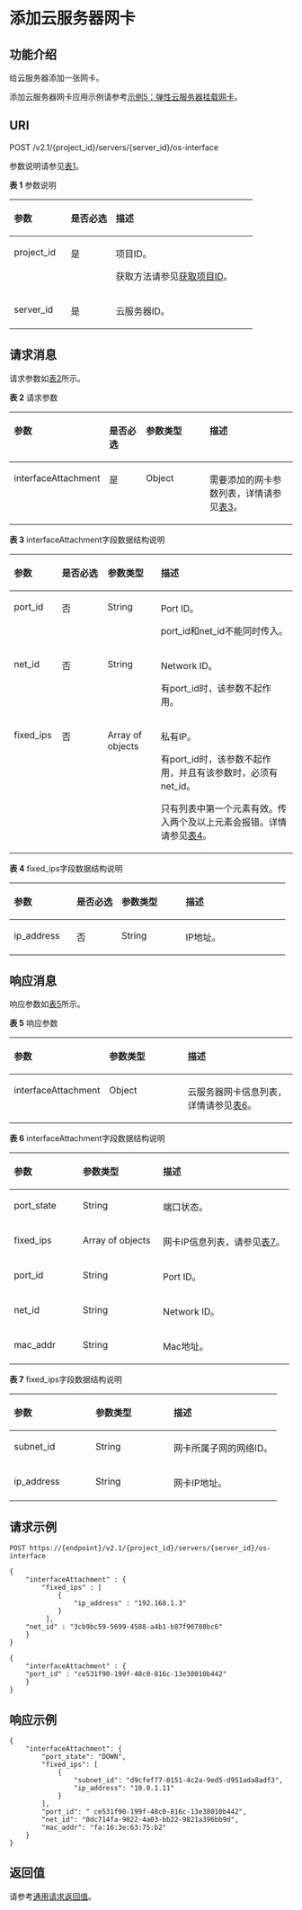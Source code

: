 # 添加云服务器网卡<a name="ZH-CN_TOPIC_0020212664"></a>

## 功能介绍<a name="section10723444"></a>

给云服务器添加一张网卡。

添加云服务器网卡应用示例请参考[示例5：弹性云服务器挂载网卡](示例5-弹性云服务器挂载网卡.md)。

## URI<a name="section29402138"></a>

POST /v2.1/\{project\_id\}/servers/\{server\_id\}/os-interface

参数说明请参见[表1](#table55925239)。

**表 1**  参数说明

<a name="table55925239"></a>
<table><thead align="left"><tr id="row60011419"><th class="cellrowborder" valign="top" width="23.369999999999997%" id="mcps1.2.4.1.1"><p id="p5187119"><a name="p5187119"></a><a name="p5187119"></a>参数</p>
</th>
<th class="cellrowborder" valign="top" width="18.48%" id="mcps1.2.4.1.2"><p id="p17503500"><a name="p17503500"></a><a name="p17503500"></a>是否必选</p>
</th>
<th class="cellrowborder" valign="top" width="58.15%" id="mcps1.2.4.1.3"><p id="p8497414"><a name="p8497414"></a><a name="p8497414"></a>描述</p>
</th>
</tr>
</thead>
<tbody><tr id="row61407752"><td class="cellrowborder" valign="top" width="23.369999999999997%" headers="mcps1.2.4.1.1 "><p id="p7972012"><a name="p7972012"></a><a name="p7972012"></a>project_id</p>
</td>
<td class="cellrowborder" valign="top" width="18.48%" headers="mcps1.2.4.1.2 "><p id="p41753265"><a name="p41753265"></a><a name="p41753265"></a>是</p>
</td>
<td class="cellrowborder" valign="top" width="58.15%" headers="mcps1.2.4.1.3 "><p id="p37593705"><a name="p37593705"></a><a name="p37593705"></a>项目ID。</p>
<p id="p1180512217438"><a name="p1180512217438"></a><a name="p1180512217438"></a>获取方法请参见<a href="获取项目ID.md">获取项目ID</a>。</p>
</td>
</tr>
<tr id="row37815352"><td class="cellrowborder" valign="top" width="23.369999999999997%" headers="mcps1.2.4.1.1 "><p id="p43144677"><a name="p43144677"></a><a name="p43144677"></a>server_id</p>
</td>
<td class="cellrowborder" valign="top" width="18.48%" headers="mcps1.2.4.1.2 "><p id="p5057967"><a name="p5057967"></a><a name="p5057967"></a>是</p>
</td>
<td class="cellrowborder" valign="top" width="58.15%" headers="mcps1.2.4.1.3 "><p id="p7042173"><a name="p7042173"></a><a name="p7042173"></a>云服务器ID。</p>
</td>
</tr>
</tbody>
</table>

## 请求消息<a name="section63292653"></a>

请求参数如[表2](#table21989419)所示。

**表 2**  请求参数

<a name="table21989419"></a>
<table><thead align="left"><tr id="row20106686"><th class="cellrowborder" valign="top" width="25.192519251925194%" id="mcps1.2.5.1.1"><p id="p18028880"><a name="p18028880"></a><a name="p18028880"></a>参数</p>
</th>
<th class="cellrowborder" valign="top" width="14.471447144714473%" id="mcps1.2.5.1.2"><p id="p51053199"><a name="p51053199"></a><a name="p51053199"></a>是否必选</p>
</th>
<th class="cellrowborder" valign="top" width="24.62246224622462%" id="mcps1.2.5.1.3"><p id="p41668450"><a name="p41668450"></a><a name="p41668450"></a>参数类型</p>
</th>
<th class="cellrowborder" valign="top" width="35.713571357135706%" id="mcps1.2.5.1.4"><p id="p19701298"><a name="p19701298"></a><a name="p19701298"></a>描述</p>
</th>
</tr>
</thead>
<tbody><tr id="row52301286"><td class="cellrowborder" valign="top" width="25.192519251925194%" headers="mcps1.2.5.1.1 "><p id="p8545767"><a name="p8545767"></a><a name="p8545767"></a>interfaceAttachment</p>
</td>
<td class="cellrowborder" valign="top" width="14.471447144714473%" headers="mcps1.2.5.1.2 "><p id="p21118492"><a name="p21118492"></a><a name="p21118492"></a>是</p>
</td>
<td class="cellrowborder" valign="top" width="24.62246224622462%" headers="mcps1.2.5.1.3 "><p id="p32876269"><a name="p32876269"></a><a name="p32876269"></a>Object</p>
</td>
<td class="cellrowborder" valign="top" width="35.713571357135706%" headers="mcps1.2.5.1.4 "><p id="p8936292"><a name="p8936292"></a><a name="p8936292"></a>需要添加的网卡参数列表，详情请参见<a href="#table44975500">表3</a>。</p>
</td>
</tr>
</tbody>
</table>

**表 3**  interfaceAttachment字段数据结构说明

<a name="table44975500"></a>
<table><thead align="left"><tr id="row35373287"><th class="cellrowborder" valign="top" width="16.91830816918308%" id="mcps1.2.5.1.1"><p id="p163671873419"><a name="p163671873419"></a><a name="p163671873419"></a>参数</p>
</th>
<th class="cellrowborder" valign="top" width="16.168383161683835%" id="mcps1.2.5.1.2"><p id="p1136121853418"><a name="p1136121853418"></a><a name="p1136121853418"></a>是否必选</p>
</th>
<th class="cellrowborder" valign="top" width="18.77812218778122%" id="mcps1.2.5.1.3"><p id="p15361118183411"><a name="p15361118183411"></a><a name="p15361118183411"></a>参数类型</p>
</th>
<th class="cellrowborder" valign="top" width="48.135186481351866%" id="mcps1.2.5.1.4"><p id="p183691812344"><a name="p183691812344"></a><a name="p183691812344"></a>描述</p>
</th>
</tr>
</thead>
<tbody><tr id="row19920592"><td class="cellrowborder" valign="top" width="16.91830816918308%" headers="mcps1.2.5.1.1 "><p id="p2955276"><a name="p2955276"></a><a name="p2955276"></a>port_id</p>
</td>
<td class="cellrowborder" valign="top" width="16.168383161683835%" headers="mcps1.2.5.1.2 "><p id="p38050837"><a name="p38050837"></a><a name="p38050837"></a>否</p>
</td>
<td class="cellrowborder" valign="top" width="18.77812218778122%" headers="mcps1.2.5.1.3 "><p id="p23099752"><a name="p23099752"></a><a name="p23099752"></a>String</p>
</td>
<td class="cellrowborder" valign="top" width="48.135186481351866%" headers="mcps1.2.5.1.4 "><p id="p62503562"><a name="p62503562"></a><a name="p62503562"></a>Port ID。</p>
<p id="p1735084713332"><a name="p1735084713332"></a><a name="p1735084713332"></a>port_id和net_id不能同时传入。</p>
</td>
</tr>
<tr id="row65287294"><td class="cellrowborder" valign="top" width="16.91830816918308%" headers="mcps1.2.5.1.1 "><p id="p53779479"><a name="p53779479"></a><a name="p53779479"></a>net_id</p>
</td>
<td class="cellrowborder" valign="top" width="16.168383161683835%" headers="mcps1.2.5.1.2 "><p id="p61170512"><a name="p61170512"></a><a name="p61170512"></a>否</p>
</td>
<td class="cellrowborder" valign="top" width="18.77812218778122%" headers="mcps1.2.5.1.3 "><p id="p33017564"><a name="p33017564"></a><a name="p33017564"></a>String</p>
</td>
<td class="cellrowborder" valign="top" width="48.135186481351866%" headers="mcps1.2.5.1.4 "><p id="p44831437"><a name="p44831437"></a><a name="p44831437"></a>Network ID。</p>
<p id="p19593329161444"><a name="p19593329161444"></a><a name="p19593329161444"></a>有port_id时，该参数不起作用。</p>
</td>
</tr>
<tr id="row6769295"><td class="cellrowborder" valign="top" width="16.91830816918308%" headers="mcps1.2.5.1.1 "><p id="p11442060"><a name="p11442060"></a><a name="p11442060"></a>fixed_ips</p>
</td>
<td class="cellrowborder" valign="top" width="16.168383161683835%" headers="mcps1.2.5.1.2 "><p id="p54391657"><a name="p54391657"></a><a name="p54391657"></a>否</p>
</td>
<td class="cellrowborder" valign="top" width="18.77812218778122%" headers="mcps1.2.5.1.3 "><p id="p57288388"><a name="p57288388"></a><a name="p57288388"></a>Array of objects</p>
</td>
<td class="cellrowborder" valign="top" width="48.135186481351866%" headers="mcps1.2.5.1.4 "><p id="p21521490"><a name="p21521490"></a><a name="p21521490"></a>私有IP。</p>
<p id="p52801617"><a name="p52801617"></a><a name="p52801617"></a>有port_id时，该参数不起作用，并且有该参数时，必须有net_id。</p>
<p id="p6399032017506"><a name="p6399032017506"></a><a name="p6399032017506"></a>只有列表中第一个元素有效。传入两个及以上元素会报错。详情请参见<a href="#table26224215175117">表4</a>。</p>
</td>
</tr>
</tbody>
</table>

**表 4**  fixed\_ips字段数据结构说明

<a name="table26224215175117"></a>
<table><thead align="left"><tr id="row58580904175117"><th class="cellrowborder" valign="top" width="22.717728227177282%" id="mcps1.2.5.1.1"><p id="p141684386346"><a name="p141684386346"></a><a name="p141684386346"></a>参数</p>
</th>
<th class="cellrowborder" valign="top" width="16.30836916308369%" id="mcps1.2.5.1.2"><p id="p19168133812341"><a name="p19168133812341"></a><a name="p19168133812341"></a>是否必选</p>
</th>
<th class="cellrowborder" valign="top" width="23.30766923307669%" id="mcps1.2.5.1.3"><p id="p17168538103412"><a name="p17168538103412"></a><a name="p17168538103412"></a>参数类型</p>
</th>
<th class="cellrowborder" valign="top" width="37.66623337666233%" id="mcps1.2.5.1.4"><p id="p1818353816344"><a name="p1818353816344"></a><a name="p1818353816344"></a>描述</p>
</th>
</tr>
</thead>
<tbody><tr id="row38687294175117"><td class="cellrowborder" valign="top" width="22.717728227177282%" headers="mcps1.2.5.1.1 "><p id="p58156055175144"><a name="p58156055175144"></a><a name="p58156055175144"></a>ip_address</p>
</td>
<td class="cellrowborder" valign="top" width="16.30836916308369%" headers="mcps1.2.5.1.2 "><p id="p1214420331348"><a name="p1214420331348"></a><a name="p1214420331348"></a>否</p>
</td>
<td class="cellrowborder" valign="top" width="23.30766923307669%" headers="mcps1.2.5.1.3 "><p id="p21614964175117"><a name="p21614964175117"></a><a name="p21614964175117"></a>String</p>
</td>
<td class="cellrowborder" valign="top" width="37.66623337666233%" headers="mcps1.2.5.1.4 "><p id="p5981637175117"><a name="p5981637175117"></a><a name="p5981637175117"></a>IP地址。</p>
</td>
</tr>
</tbody>
</table>

## 响应消息<a name="section32762966"></a>

响应参数如[表5](#table60398192112020)所示。

**表 5**  响应参数

<a name="table60398192112020"></a>
<table><thead align="left"><tr id="row40180364112020"><th class="cellrowborder" valign="top" width="30.64%" id="mcps1.2.4.1.1"><p id="p33384038112020"><a name="p33384038112020"></a><a name="p33384038112020"></a>参数</p>
</th>
<th class="cellrowborder" valign="top" width="28.76%" id="mcps1.2.4.1.2"><p id="p19752577112020"><a name="p19752577112020"></a><a name="p19752577112020"></a>参数类型</p>
</th>
<th class="cellrowborder" valign="top" width="40.6%" id="mcps1.2.4.1.3"><p id="p56454917112020"><a name="p56454917112020"></a><a name="p56454917112020"></a>描述</p>
</th>
</tr>
</thead>
<tbody><tr id="row9445528112020"><td class="cellrowborder" valign="top" width="30.64%" headers="mcps1.2.4.1.1 "><p id="p26890341112020"><a name="p26890341112020"></a><a name="p26890341112020"></a>interfaceAttachment</p>
</td>
<td class="cellrowborder" valign="top" width="28.76%" headers="mcps1.2.4.1.2 "><p id="p30634002112020"><a name="p30634002112020"></a><a name="p30634002112020"></a>Object</p>
</td>
<td class="cellrowborder" valign="top" width="40.6%" headers="mcps1.2.4.1.3 "><p id="p52044805112020"><a name="p52044805112020"></a><a name="p52044805112020"></a>云服务器网卡信息列表，详情请参见<a href="#table49017803">表6</a>。</p>
</td>
</tr>
</tbody>
</table>

**表 6**  interfaceAttachment字段数据结构说明

<a name="table49017803"></a>
<table><thead align="left"><tr id="row45954822"><th class="cellrowborder" valign="top" width="24.562456245624563%" id="mcps1.2.4.1.1"><p id="p1838855864417"><a name="p1838855864417"></a><a name="p1838855864417"></a>参数</p>
</th>
<th class="cellrowborder" valign="top" width="28.69286928692869%" id="mcps1.2.4.1.2"><p id="p7388958164410"><a name="p7388958164410"></a><a name="p7388958164410"></a>参数类型</p>
</th>
<th class="cellrowborder" valign="top" width="46.74467446744674%" id="mcps1.2.4.1.3"><p id="p4404858174411"><a name="p4404858174411"></a><a name="p4404858174411"></a>描述</p>
</th>
</tr>
</thead>
<tbody><tr id="row50443655"><td class="cellrowborder" valign="top" width="24.562456245624563%" headers="mcps1.2.4.1.1 "><p id="p59404221"><a name="p59404221"></a><a name="p59404221"></a>port_state</p>
</td>
<td class="cellrowborder" valign="top" width="28.69286928692869%" headers="mcps1.2.4.1.2 "><p id="p49923923"><a name="p49923923"></a><a name="p49923923"></a>String</p>
</td>
<td class="cellrowborder" valign="top" width="46.74467446744674%" headers="mcps1.2.4.1.3 "><p id="p17305987"><a name="p17305987"></a><a name="p17305987"></a>端口状态。</p>
</td>
</tr>
<tr id="row21536161"><td class="cellrowborder" valign="top" width="24.562456245624563%" headers="mcps1.2.4.1.1 "><p id="p66707469"><a name="p66707469"></a><a name="p66707469"></a>fixed_ips</p>
</td>
<td class="cellrowborder" valign="top" width="28.69286928692869%" headers="mcps1.2.4.1.2 "><p id="p50801977"><a name="p50801977"></a><a name="p50801977"></a>Array of objects</p>
</td>
<td class="cellrowborder" valign="top" width="46.74467446744674%" headers="mcps1.2.4.1.3 "><p id="p57657762"><a name="p57657762"></a><a name="p57657762"></a>网卡IP信息列表，请参见<a href="#table35098076112057">表7</a>。</p>
</td>
</tr>
<tr id="row49157816"><td class="cellrowborder" valign="top" width="24.562456245624563%" headers="mcps1.2.4.1.1 "><p id="p22360170"><a name="p22360170"></a><a name="p22360170"></a>port_id</p>
</td>
<td class="cellrowborder" valign="top" width="28.69286928692869%" headers="mcps1.2.4.1.2 "><p id="p5103804"><a name="p5103804"></a><a name="p5103804"></a>String</p>
</td>
<td class="cellrowborder" valign="top" width="46.74467446744674%" headers="mcps1.2.4.1.3 "><p id="p29686030"><a name="p29686030"></a><a name="p29686030"></a>Port ID。</p>
</td>
</tr>
<tr id="row65847680"><td class="cellrowborder" valign="top" width="24.562456245624563%" headers="mcps1.2.4.1.1 "><p id="p32061857"><a name="p32061857"></a><a name="p32061857"></a>net_id</p>
</td>
<td class="cellrowborder" valign="top" width="28.69286928692869%" headers="mcps1.2.4.1.2 "><p id="p38664423"><a name="p38664423"></a><a name="p38664423"></a>String</p>
</td>
<td class="cellrowborder" valign="top" width="46.74467446744674%" headers="mcps1.2.4.1.3 "><p id="p642126"><a name="p642126"></a><a name="p642126"></a>Network ID。</p>
</td>
</tr>
<tr id="row5779136"><td class="cellrowborder" valign="top" width="24.562456245624563%" headers="mcps1.2.4.1.1 "><p id="p65456887"><a name="p65456887"></a><a name="p65456887"></a>mac_addr</p>
</td>
<td class="cellrowborder" valign="top" width="28.69286928692869%" headers="mcps1.2.4.1.2 "><p id="p33020419"><a name="p33020419"></a><a name="p33020419"></a>String</p>
</td>
<td class="cellrowborder" valign="top" width="46.74467446744674%" headers="mcps1.2.4.1.3 "><p id="p57408296"><a name="p57408296"></a><a name="p57408296"></a>Mac地址。</p>
</td>
</tr>
</tbody>
</table>

**表 7**  fixed\_ips字段数据结构说明

<a name="table35098076112057"></a>
<table><thead align="left"><tr id="row50961341112057"><th class="cellrowborder" valign="top" width="30.516948305169482%" id="mcps1.2.4.1.1"><p id="p1214910115455"><a name="p1214910115455"></a><a name="p1214910115455"></a>参数</p>
</th>
<th class="cellrowborder" valign="top" width="29.1970802919708%" id="mcps1.2.4.1.2"><p id="p214914120458"><a name="p214914120458"></a><a name="p214914120458"></a>参数类型</p>
</th>
<th class="cellrowborder" valign="top" width="40.28597140285971%" id="mcps1.2.4.1.3"><p id="p1514921174516"><a name="p1514921174516"></a><a name="p1514921174516"></a>描述</p>
</th>
</tr>
</thead>
<tbody><tr id="row5951916112057"><td class="cellrowborder" valign="top" width="30.516948305169482%" headers="mcps1.2.4.1.1 "><p id="p12343224112057"><a name="p12343224112057"></a><a name="p12343224112057"></a>subnet_id</p>
</td>
<td class="cellrowborder" valign="top" width="29.1970802919708%" headers="mcps1.2.4.1.2 "><p id="p60277055112057"><a name="p60277055112057"></a><a name="p60277055112057"></a>String</p>
</td>
<td class="cellrowborder" valign="top" width="40.28597140285971%" headers="mcps1.2.4.1.3 "><p id="p52776587112057"><a name="p52776587112057"></a><a name="p52776587112057"></a>网卡所属子网的网络ID。</p>
</td>
</tr>
<tr id="row5227236112057"><td class="cellrowborder" valign="top" width="30.516948305169482%" headers="mcps1.2.4.1.1 "><p id="p20752977112057"><a name="p20752977112057"></a><a name="p20752977112057"></a>ip_address</p>
</td>
<td class="cellrowborder" valign="top" width="29.1970802919708%" headers="mcps1.2.4.1.2 "><p id="p3269595112057"><a name="p3269595112057"></a><a name="p3269595112057"></a>String</p>
</td>
<td class="cellrowborder" valign="top" width="40.28597140285971%" headers="mcps1.2.4.1.3 "><p id="p34724789112057"><a name="p34724789112057"></a><a name="p34724789112057"></a>网卡IP地址。</p>
</td>
</tr>
</tbody>
</table>

## 请求示例<a name="section1478176134514"></a>

```
POST https://{endpoint}/v2.1/{project_id}/servers/{server_id}/os-interface
```

```
{
    "interfaceAttachment" : {
        "fixed_ips" : [ 
            {
                "ip_address" : "192.168.1.3"
            } 
         ],
    "net_id" : "3cb9bc59-5699-4588-a4b1-b87f96708bc6"
    }
}
```

```
{
    "interfaceAttachment" : {
    "port_id" : "ce531f90-199f-48c0-816c-13e38010b442"
    }
}
```

## 响应示例<a name="section247111511352"></a>

```
{
    "interfaceAttachment": {
        "port_state": "DOWN",
        "fixed_ips": [
            {
                "subnet_id": "d9cfef77-0151-4c2a-9ed5-d951ada8adf3",
                "ip_address": "10.0.1.11"
            }
        ],
        "port_id": " ce531f90-199f-48c0-816c-13e38010b442",
        "net_id": "0dc714fa-9022-4a03-bb22-9821a396bb9d",
        "mac_addr": "fa:16:3e:63:75:b2"
    }
}
```

## 返回值<a name="section26431238"></a>

请参考[通用请求返回值](通用请求返回值.md)。

